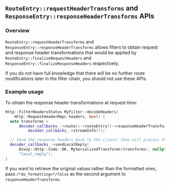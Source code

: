 ## `RouteEntry::requestHeaderTransforms` and `ResponseEntry::responseHeaderTransforms` APIs

### Overview

`RouteEntry::requestHeaderTransforms`
and `ResponseEntry::responseHeaderTransforms` allows filters to obtain request
and response header transformations that would be applied by
`RouteEntry::finalizeRequestHeaders`
and `ResponseEntry::finalizeResponseHeaders` respectively.

If you do not have full knowledge that there will be no further route
modifications later in the filter chain, you should not use these APIs.

### Example usage

To obtain the response header transformations at request time:

``` cpp
Http::FilterHeadersStatus MyFilter::decodeHeaders(
    Http::RequestHeaderMap& headers, bool) {
  auto transforms =
      decoder_callbacks_->route()->routeEntry()->responseHeaderTransforms(
          decoder_callbacks_->streamInfo());

  // Send the response headers back to the client; they will process them later.
  decoder_callbacks_->sendLocalReply(
      Envoy::Http::Code::OK, MySerializedTransforms(transforms), nullptr, Envoy::Grpc::Status::Ok,
      "local_reply");
}
```

If you want to retrieve the original values rather than the formatted ones, pass
`/*do_formatting=*/false` as the second argument to `responseHeaderTransforms`.

